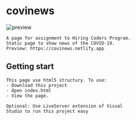 # covinews

![preview](https://i.imgur.com/uQucHKv.png)
    
    A page for assignment to Hiring Coders Program.
    Static page to show news of the COVID-19.
    Preview: https://covinews.netlify.app

## Getting start
    This page use html5 structury. To use: 
    - Download this project
    - Open index.html
    - View the page.

    Optional: Use LiveServer extension of Visual 
    Studio to run this project easy
